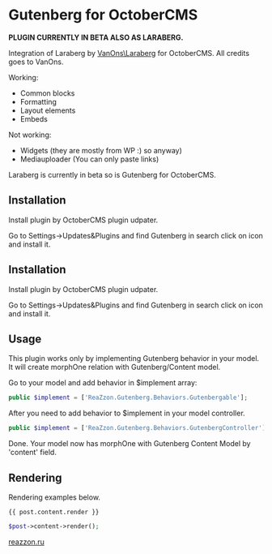 # Gutenberg for OctoberCMS

**PLUGIN CURRENTLY IN BETA ALSO AS LARABERG.**

Integration of Laraberg by [VanOns\Laraberg](https://github.com/VanOns/laraberg) for OctoberCMS. All credits goes to VanOns.

Working:
- Common blocks
- Formatting
- Layout elements
- Embeds

Not working:
- Widgets (they are mostly from WP :) so anyway)
- Mediauploader (You can only paste links)

Laraberg is currently in beta so is Gutenberg for OctoberCMS.

## Installation

Install plugin by OctoberCMS plugin udpater.

Go to Settings->Updates&Plugins and find Gutenberg in search click on icon and install it.

## Installation

Install plugin by OctoberCMS plugin udpater.

Go to Settings->Updates&Plugins and find Gutenberg in search click on icon and install it.

## Usage

This plugin works only by implementing Gutenberg behavior in your model. 
It will create morphOne relation with Gutenberg/Content model.

Go to your model and add behavior in $implement array:

```php
public $implement = ['ReaZzon.Gutenberg.Behaviors.Gutenbergable'];
```

After you need to add behavior to $implement in your model controller.

```php
public $implement = ['ReaZzon.Gutenberg.Behaviors.GutenbergController'];
```

Done. Your model now has morphOne with Gutenberg Content Model by 'content' field.

## Rendering

Rendering examples below. 

```twig
{{ post.content.render }}
```
 
```php
$post->content->render();
```

[reazzon.ru](https://reazzon.ru)
